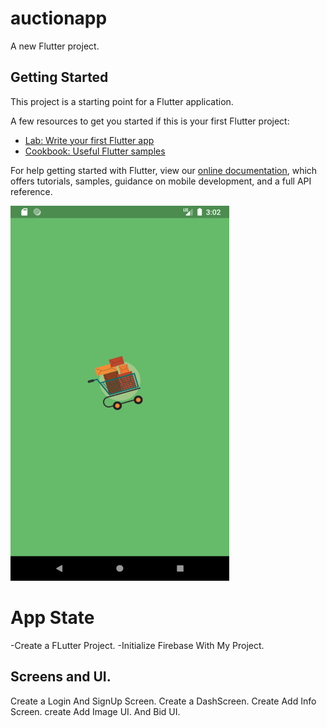 # auctionapp

A new Flutter project.

## Getting Started

This project is a starting point for a Flutter application.

A few resources to get you started if this is your first Flutter project:

- [Lab: Write your first Flutter app](https://flutter.dev/docs/get-started/codelab)
- [Cookbook: Useful Flutter samples](https://flutter.dev/docs/cookbook)

For help getting started with Flutter, view our
[online documentation](https://flutter.dev/docs), which offers tutorials,
samples, guidance on mobile development, and a full API reference.

<img src = 'https://github.com/Redwan-Islam/AuctionApp/blob/main/preview/auction.gif' width = 350, height = 600>

# App State
-Create a FLutter Project.
-Initialize Firebase With My Project.

## Screens and UI.
Create a Login And SignUp Screen. 
Create a DashScreen. 
Create Add Info Screen. 
create Add Image UI.
And Bid UI.
